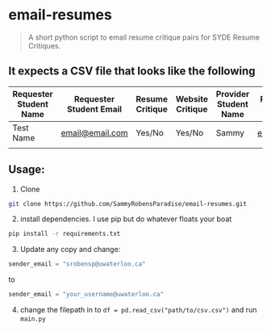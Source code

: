 # email-resumes
> A short python script to email resume critique pairs for SYDE Resume Critiques.


## It expects a CSV file that looks like the following


| Requester Student Name 	| Requester Student Email 	|Resume Critique| Website Critique|Provider Student Name 	| Provider Student Email 	|
|------------------------	|-------------------------	|----|-----|-----------------------	|------------------------	|
| Test Name              	| email@email.com         	|Yes/No| Yes/No|Sammy                 	| email2@email.com       	|
|                        	|                         	                       	|                        	|

## Usage:

1. Clone
```bash
git clone https://github.com/SammyRobensParadise/email-resumes.git
```

2. install dependencies. I use pip but do whatever floats your boat
```bash
pip install -r requirements.txt
```
3. Update any copy and change:
```python
sender_email = "srobensp@uwaterloo.ca"
```
to
```python
sender_email = "your_username@uwaterloo.ca"
```
4. change the filepath in to `df = pd.read_csv("path/to/csv.csv")` and run `main.py`
